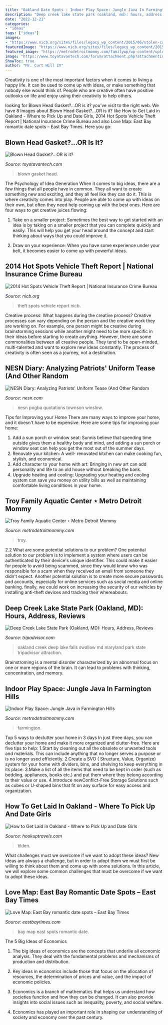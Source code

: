```yaml
---
title: "Oakland Date Spots : Indoor Play Space: Jungle Java In Farmington Hills"
description: "Deep creek lake state park (oakland, md): hours, address, reviews"
date: "2022-12-21"
categories:
- "ideas"
tags: ["ideas"]
images:
- "https://www.nicb.org/sites/files/legacy_wp_content/2015/06/stolen-car.jpg"
featuredImage: "https://www.nicb.org/sites/files/legacy_wp_content/2015/06/stolen-car.jpg"
featured_image: "https://metrodetroitmommy.com/familywp/wp-content/uploads/2020/11/Jungle-Java-Farmington-Hills-1.jpg"
image: "https://www.toyotavantech.com/forum/attachment.php?attachmentid=9092&amp;d=1563831417"
ShowToc: true
author: "Mr. Curt Hill IV"
---
```



Creativity is one of the most important factors when it comes to living a happy life. It can be used to come up with ideas, or make something that nobody else would think of. People who are creative often have positive outlooks on life and enjoy using their creativity to help others.

	

		
looking for Blown Head Gasket?...OR is it? you've visit to the right web. We have 8 Images about Blown Head Gasket?...OR is it? like How to Get Laid in Oakland - Where to Pick Up and Date Girls, 2014 Hot Spots Vehicle Theft Report | National Insurance Crime Bureau and also Love Map: East Bay romantic date spots – East Bay Times. Here you go:
		
    
## Blown Head Gasket?...OR Is It?

<img loading=lazy src="https://www.toyotavantech.com/forum/attachment.php?attachmentid=9092&amp;d=1563831417" onerror="this.onerror=null;this.src='https://tse3.mm.bing.net/th?id=OIP.NyDKSyQzj8oSj9nggujMhQHaEK&amp;pid=15.1';" alt="Blown Head Gasket?...OR is it?">

_Source: toyotavantech.com_

>blown gasket head. 

	

The Psychology of Idea Generation
When it comes to big ideas, there are a few things that all people have in common. They all want to create something new and exciting, and they all feel like they can do it. This is where creativity comes into play. People are able to come up with ideas on their own, but often they need help coming up with the best ones. Here are four ways to get creative juices flowing:
1. Take on a smaller project: Sometimes the best way to get started with an idea is by taking on a smaller project that you can complete quickly and easily. This will help you get your head around the concept and start thinking about ways that you could improve it.

2. Draw on your experience: When you have some experience under your belt, it becomes easier to come up with powerful ideas.

    
## 2014 Hot Spots Vehicle Theft Report | National Insurance Crime Bureau

<img loading=lazy src="https://www.nicb.org/sites/files/legacy_wp_content/2015/06/stolen-car.jpg" onerror="this.onerror=null;this.src='https://tse4.mm.bing.net/th?id=OIP.X_ohokxtFPhKLyhybDn0-QHaFj&amp;pid=15.1';" alt="2014 Hot Spots Vehicle Theft Report | National Insurance Crime Bureau">

_Source: nicb.org_

>theft spots vehicle report nicb. 

	

Creative process: What happens during the creative process?
Creative processes can vary depending on the person and the creative work they are working on. For example, one person might be creative during brainstorming sessions while another might need to be more specific in their ideas before starting to create anything. However, there are some commonalities between all creative people. They tend to be open-minded, multi-talented and want to explore new ideas constantly. The process of creativity is often seen as a journey, not a destination.

    
## NESN Diary: Analyzing Patriots&#039; Uniform Tease (And Other Random

<img loading=lazy src="http://nesn.com/wp-content/uploads/2020/04/James-White.jpeg" onerror="this.onerror=null;this.src='https://tse4.mm.bing.net/th?id=OIP.N6rRb4Kya0aMsYELmCKcoAHaFj&amp;pid=15.1';" alt="NESN Diary: Analyzing Patriots&#039; Uniform Tease (And Other Random">

_Source: nesn.com_

>nesn pogba quotations townson winslow. 

	

Tips for Improving your Home
There are many ways to improve your home, and it doesn't have to be expensive. Here are some tips for improving your home: 
1. Add a sun porch or window seat: Sunnis believe that spending time outside gives them a healthy body and mind, and adding a sun porch or window seat can help you get the most out of the summer days. 
2. Renovate your kitchen: A well- renovated kitchen can make cooking fun, stylish, and economical. 
3. Add character to your home with art: Bringing in new art can add personality and life to an old house without breaking the bank. 
4. Upgrade heating and cooling: Upgrading your heating and cooling system can save you money on utility bills as well as maintaining comfortable living conditions in your home.

    
## Troy Family Aquatic Center ⋆ Metro Detroit Mommy

<img loading=lazy src="https://metrodetroitmommy.com/familywp/wp-content/uploads/2018/08/Troy-Aquatics-1024x536.png" onerror="this.onerror=null;this.src='https://tse4.mm.bing.net/th?id=OIP.HTr5zH3Gt6cwdt1ktw6RnAHaD4&amp;pid=15.1';" alt="Troy Family Aquatic Center ⋆ Metro Detroit Mommy">

_Source: metrodetroitmommy.com_

>troy. 

	

2.2 What are some potential solutions to our problem?
One potential solution to our problem is to implement a system where users can be authenticated by their device's unique identifier. This could make it easier for people to avoid being scammed, since they would know who was responsible for a scam when they received an email from someone they didn't expect. Another potential solution is to create more secure passwords and accounts, especially for online services such as social media and online banking. finally, we could work on increasing the security of our vehicles by installing anti-theft devices and tracking their whereabouts.

    
## Deep Creek Lake State Park (Oakland, MD): Hours, Address, Reviews

<img loading=lazy src="http://media-cdn.tripadvisor.com/media/photo-s/01/2a/2d/74/oakland.jpg" onerror="this.onerror=null;this.src='https://tse3.mm.bing.net/th?id=OIP.-2BDWZProu_jMQ4DSMk63QHaFj&amp;pid=15.1';" alt="Deep Creek Lake State Park (Oakland, MD): Hours, Address, Reviews">

_Source: tripadvisor.com_

>oakland creek deep lake falls swallow md maryland park state tripadvisor attraction. 

	

Brainstroming is a mental disorder characterized by an abnormal focus on one or more regions of the brain. It can lead to problems with thinking, concentration, and memory.

    
## Indoor Play Space: Jungle Java In Farmington Hills

<img loading=lazy src="https://metrodetroitmommy.com/familywp/wp-content/uploads/2020/11/Jungle-Java-Farmington-Hills-1.jpg" onerror="this.onerror=null;this.src='https://tse2.mm.bing.net/th?id=OIP.UG_jdrPzSfOmaBBcGwLSngHaD3&amp;pid=15.1';" alt="Indoor Play Space: Jungle Java in Farmington Hills">

_Source: metrodetroitmommy.com_

>farmington. 

	

Top 5 ways to declutter your home in 3 days
In just three days, you can declutter your home and make it more organized and clutter-free. Here are five tips to help:
1.Start by cleaning out all the obsolete or unwanted tools and materials. This can include anything that no longer serves a purpose or is no longer used efficiently.
2.Create a SVO ( Structure, Value, Organize) system for your home with dividers, bins, and shelving to keep everything in its place.
3.Make a list of all the items that need to be kept in order (such as bedding, appliances, books etc.) and put them where they belong according to their value or use.
4.Introduce newConflict-Free Storage Solutions such as cubes or U-shaped bins that fit on any surface for easy access and organization.      
    
## How To Get Laid In Oakland - Where To Pick Up And Date Girls

<img loading=lazy src="https://hookuptravels.com/images/thumb/c/cf/Tilden_Regional_Park_picnic_area.JPG/1350px-Tilden_Regional_Park_picnic_area.JPG" onerror="this.onerror=null;this.src='https://tse4.mm.bing.net/th?id=OIP.BFtDYPHaSTXJT1q9ZfOcXAHaFj&amp;pid=15.1';" alt="How to Get Laid in Oakland - Where to Pick Up and Date Girls">

_Source: hookuptravels.com_

>tilden. 

	

What challenges must we overcome if we want to adopt these ideas?
New ideas are always a challenge, but in order to adopt them we must first be willing to think about them and come up with some solutions. In this article, we will explore some common challenges that must be overcome if we want to adopt these ideas.

    
## Love Map: East Bay Romantic Date Spots – East Bay Times

<img loading=lazy src="https://www.eastbaytimes.com/wp-content/uploads/2016/08/20080115_124056_lovemap.jpg?w=400" onerror="this.onerror=null;this.src='https://tse4.mm.bing.net/th?id=OIP.4sXHoJqe7MQKOAqzR6RWAAAAAA&amp;pid=15.1';" alt="Love Map: East Bay romantic date spots – East Bay Times">

_Source: eastbaytimes.com_

>bay map east spots romantic date. 

	

The 5 Big Ideas of Economics
1. The big ideas of economics are the concepts that underlie all economic analysis. They deal with the fundamental problems and mechanisms of production and distribution.
2. Key ideas in economics include those that focus on the allocation of resources, the determination of prices and value, and the impact of economic policies.

3. Economics is a branch of mathematics that helps us understand how societies function and how they can be changed. It can also provide insights into social issues such as inequality, poverty, and social welfare.

4. Economics has played an important role in shaping our understanding of society and economy over the past century.


